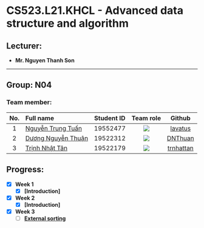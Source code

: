 # CS523.L21.KHCL - Advanced data structure and algorithm
## Lecturer:
- **Mr. Nguyen Thanh Son**   
---
## Group: N04

### Team member:
|No.| Full name         |Student ID       |Team role      |Github|
|:-:|:------------------|:---------:|:--------:|:-----------:|
| 1	|[Nguyễn Trung Tuấn](https://www.facebook.com/trungtuan.nguyen.509994)	| 19552477	| ![](https://img.shields.io/badge/-Leader-yellow) |[lavatus](https://github.com/lavatus)|
| 2	|[Dương Nguyễn Thuận](https://www.facebook.com/dnthuan.97)	| 19522312	| ![](https://img.shields.io/badge/-Member-yellow)  |[DNThuan](https://github.com/DNThuan)|
| 3	|[Trịnh Nhật Tân](https://www.facebook.com/8thJunie)	  | 19522179	| ![](https://img.shields.io/badge/-Member-yellow)  |[trnhattan](https://github.com/trnhattan)|

## Progress:
- [x] **Week 1** 
  - [x] **[Introduction]**

- [x] **Week 2** 
  - [x] **[Introduction]**

- [x] **Week 3**
  - [ ] **[External sorting]()**
